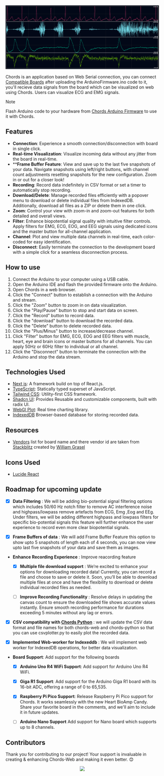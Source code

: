 ![Chords Default](public/assets/dark/HeroSignalsClean.png)


Chords is an application based on Web Serial connection, you can connect [Compatible Boards](https://github.com/upsidedownlabs/Chords-Arduino-Firmware) after uploading the ArduinoFirmware.ino code to it, you'll recieve data signals from the board which can be visualized on web using Chords. Users can visualize ECG and EMG signals.

> [!NOTE]
> Flash Arduino code to your hardware from [Chords Arduino Firmware](https://github.com/upsidedownlabs/Chords-Arduino-Firmware) to use it with Chords.

## Features

- **Connection**: Experience a smooth connection/disconnection with board in single click.
- **Real-time Visualization**: Visualize incoming data without any jitter from the board in real-time.
- ****Frame Buffer Feature**: View and save up to the last five snapshots of your data. Navigate snapshots using left/right buttons, with channel count adjustments resetting snapshots for the new configuration. Zoom in or out for a closer look!
- **Recording**: Record data indefinitely in CSV format or set a timer to automatically stop recording.
- **Download/Delete**: Manage recorded files efficiently with a popover menu to download or delete individual files from IndexedDB. Additionally, download all files as a ZIP or delete them in one click.
- **Zoom**: Control your view with zoom-in and zoom-out features for both detailed and overall views.
- **Filter**: Enhance biopotential signal quality with intuitive filter controls. Apply filters for EMG, ECG, EOG, and EEG signals using dedicated icons and the master button for all-channel application.
- **Channel**: Plot and view multiple data channels in real-time, each color-coded for easy identification.
- **Disconnect**: Easily terminate the connection to the development board with a simple click for a seamless disconnection process.

## How to use

1.  Connect the Arduino to your computer using a USB cable.
2.  Open the Arduino IDE and flash the provided firmware onto the Arduino.
3.  Open Chords in a web browser.
4.  Click the "Connect" button to establish a connection with the Arduino and stream.
5.  Click the "Zoom" button to zoom in on data visualization.
6.  Click the "Play/Pause" button to stop and start data on screen.
7.  Click the "Record" button to record data.
8.  Click the "download" button to download the recorded data.
9.  Click the "Delete" button to delete recorded data.
10. Click the "Plus/Minus" button to increase/decrease channel.
11. Click "Filter" button for EMG, ECG, EOG and EEG filters with muscle, heart, eye and brain icons or master buttons for all channels. You can apply 50Hz or 60Hz filter to individual or all channel.
12. Click the "Disconnect" button to terminate the connection with the Arduino and stop the data stream.

## Technologies Used

- [Next js](https://nextjs.org/): A framework build on top of React.js.
- [TypeScript](https://www.typescriptlang.org/): Statically typed superset of JavaScript.
- [Tailwind CSS](https://tailwindcss.com/): Utility-first CSS framework.
- [Shadcn UI](https://tailwindcss.com/): Provides Reusable and customizable components, built with radix UI.
- [WebGl Plot](https://webgl-plot.vercel.app/): Real time charting library.
- [IndexedDB](https://developer.mozilla.org/en-US/docs/Web/API/IndexedDB_API) Browser-based database for storing recorded data.

## Resources

- [Vendors](src/components/vendors.ts) list for board name and there vendor id are taken from [Stackblitz](https://stackblitz.com/edit/typescript-web-serial?file=vendors.ts) created by [William Grasel](https://github.com/willgm)

## Icons Used
- [Lucide React](https://lucide.dev/guide/packages/lucide-react)

## Roadmap for upcoming update

- [X] **Data Filtering** : We will be adding bio-potential signal filtering options which includes 50/60 Hz notch filter to remove AC interference noise and highpass/lowpass remove artefacts from ECG, Emg ,Eog and EEg. Under filters, we will be adding different highpass and lowpass filters for specific bio-potential signals this feature will further enhance the user experience to record even more clear biopotential signals.

- [X] **Frame Buffers of data** : We will add Frame Buffer Feature this option to show upto 5 snapshots of length each of 4 seconds, you can now view upto last five snapshots of your data and save them as images.

- **Enhance Recording Experience** : Improve reacording feature 
  - [X] **Multiple file download support** : We’re excited to enhance your options for downloading recorded data! Currently, you can record a file and choose to save or delete it. Soon, you’ll be able to download multiple files at once and have the flexibility to download or delete individual recorded files as needed.
  - [ ] **Improve Recording Functionality** : Resolve delays in updating the canvas count to ensure the downloaded file shows accurate values instantly. Ensure smooth recording performance for durations exceeding 5 minutes without any lag or errors.


- [X] **CSV compatibility with [Chords Python](https://github.com/upsidedownlabs/Chords-Python)** : we will update the CSV data format and file names for both chords-web and chords-python so that you can use csvplotter.py to easily plot the recorded data.
      
- [X] **Implemented Web-worker for Indexeddb** : We will implement web worker for IndexedDB operations, for better data visualization.
      
-  **Board Support**: Add support for the following boards
    - [X] **Arduino Uno R4 WiFi Support**: Add support for Arduino Uno R4 WiFi.
    - [X] **Giga R1 Support**: Add support for the Arduino Giga R1 board with its 16-bit ADC, offering a range of 0 to 65,535.
    - [X] **Raspberry Pi Pico Support**: Release Raspberry Pi Pico support for Chords. It works seamlessly with the new Heart BioAmp Candy. Share your favorite board in the comments, and we'll aim to include it in future updates.
    - [ ] **Arduino Nano Support** Add support for Nano board which supports up to 8 channels.


## Contributors

Thank you for contributing to our project! Your support is invaluable in creating & enhancing Chords-Web and making it even better. 😊

<center>
<a href="https://github.com/upsidedownlabs/Chords-Web/graphs/contributors">
  <img src="https://contrib.rocks/image?repo=upsidedownlabs/Chords-Web" />
</a>
</center>
